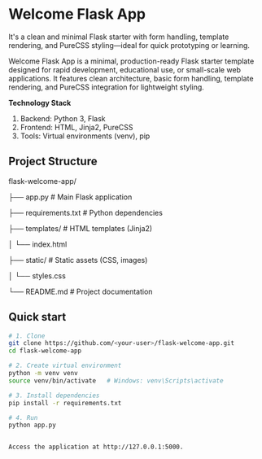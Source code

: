 # Welcome Flask App 

It's a clean and minimal Flask starter with form handling, template rendering, and PureCSS styling—ideal for quick prototyping or learning.

Welcome Flask App is a minimal, production-ready Flask starter template designed for rapid development, educational use, or small-scale web applications. It features clean architecture, basic form handling, template rendering, and PureCSS integration for lightweight styling.

**Technology Stack**

1. Backend: Python 3, Flask
2. Frontend: HTML, Jinja2, PureCSS
3. Tools: Virtual environments (venv), pip

## Project Structure

flask-welcome-app/

├── app.py      # Main Flask application

├── requirements.txt      # Python dependencies

├── templates/            # HTML templates (Jinja2)

│   └── index.html

├── static/               # Static assets (CSS, images)

│   └── styles.css

└── README.md             # Project documentation


## Quick start

```bash
# 1. Clone
git clone https://github.com/<your-user>/flask-welcome-app.git
cd flask-welcome-app

# 2. Create virtual environment
python -m venv venv
source venv/bin/activate   # Windows: venv\Scripts\activate

# 3. Install dependencies
pip install -r requirements.txt

# 4. Run
python app.py


Access the application at http://127.0.0.1:5000.



